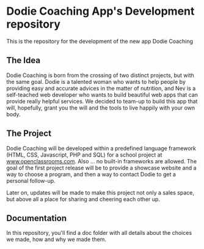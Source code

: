 # Dodie Coaching App's Development repository

This is the repository for the development of the new app Dodie Coaching

## The Idea

Dodie Coaching is born from the crossing of two distinct projects, but with the same goal.
Dodie is a talented woman who wants to help people by providing easy and accurate advices in the matter of nutrition, and Nev is a self-teached web developer who wants to build beautiful web apps that can provide really helpful services.
We decided to team-up to build this app that will, hopefully, grant you the will and the tools to live happily with your own body.

## The Project

Dodie Coaching will be developed within a predefined language framework (HTML, CSS, Javascript, PHP and SQL) for a school project at www.openclassrooms.com. Also ... no built-in frameworks are allowed.
The goal of the first project release will be to provide a showcase website and a way to choose a program, and then a way to contact Dodie to get a personal follow-up.

Later on, updates will be made to make this project not only a sales space, but above all a place for sharing and cheering each other up.

## Documentation

In this repository, you'll find a doc folder with all details about the choices we made, how and why we made them.